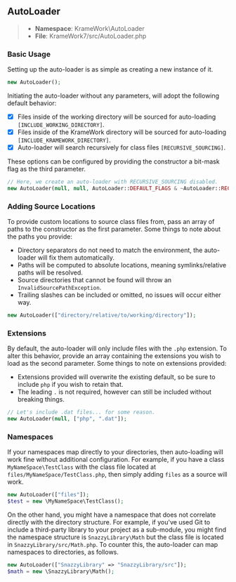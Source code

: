 ## AutoLoader
>- **Namespace**: KrameWork\AutoLoader
>- **File**: KrameWork7/src/AutoLoader.php

### Basic Usage
Setting up the auto-loader is as simple as creating a new instance of it.
```php
new AutoLoader();
```
Initiating the auto-loader without any parameters, will adopt the following default behavior:
- [x] Files inside of the working directory will be sourced for auto-loading `[INCLUDE_WORKING_DIRECTORY]`.
- [x] Files inside of the KrameWork directory will be sourced for auto-loading `[INCLUDE_KRAMEWORK_DIRECTORY]`.
- [x] Auto-loader will search recursively for class files `[RECURSIVE_SOURCING]`.

These options can be configured by providing the constructor a bit-mask flag as the third parameter.
```php
// Here, we create an auto-loader with RECURSIVE_SOURCING disabled.
new AutoLoader(null, null, AutoLoader::DEFAULT_FLAGS & ~AutoLoader::RECURSIVE_SOURCING);
```
### Adding Source Locations
To provide custom locations to source class files from, pass an array of paths to the constructor as the first parameter. Some things 
to note about the paths you provide:
- Directory separators do not need to match the environment, the auto-loader will fix them automatically.
- Paths will be computed to absolute locations, meaning symlinks/relative paths will be resolved.
- Source directories that cannot be found will throw an `InvalidSourcePathException`.
- Trailing slashes can be included or omitted, no issues will occur either way.
```php
new AutoLoader(["directory/relative/to/working/directory"]);
```

### Extensions
By default, the auto-loader will only include files with the `.php` extension. To alter this behavior, provide an array containing 
the extensions you wish to load as the second parameter. Some things to note on extensions provided:
- Extensions provided will overwrite the existing default, so be sure to include `php` if you wish to retain that.
- The leading `.` is not required, however can still be included without breaking things.
```php
// Let's include .dat files... for some reason.
new AutoLoader(null, ["php", ".dat"]);
```

### Namespaces
If your namespaces map directly to your directories, then auto-loading will work fine without additional configuration. For example, if
you have a class `MyNameSpace\TestClass` with the class file located at `files/MyNameSpace/TestClass.php`, then simply adding `files` as
a source will work.
```php
new AutoLoader(["files"]);
$test = new \MyNameSpace\TestClass();
```
On the other hand, you might have a namespace that does not correlate directly with the directory structure. For example, if you've 
used Git to include a third-party library to your project as a sub-module, you might find the namespace structure is 
`SnazzyLibrary\Math` but the class file is located in `SnazzyLibrary/src/Math.php`. To counter this, the auto-loader can 
map namespaces to directories, as follows.
```php
new AutoLoader(["SnazzyLibrary" => "SnazzyLibrary/src"]);
$math = new \SnazzyLibrary\Math();
```
